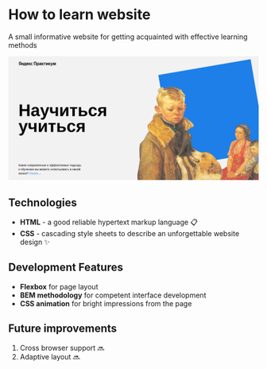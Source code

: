 # How to learn website
A small informative website for getting acquainted with effective learning methods

![Project presentation](./images/project-presentation.png)

## Technologies
- **HTML** - a good reliable hypertext markup language 📋
- **CSS** - cascading style sheets to describe an unforgettable website design ✨

## Development Features
- **Flexbox** for page layout
- **BEM methodology** for competent interface development
- **CSS animation** for bright impressions from the page

## Future improvements
1. Cross browser support 🔜
2. Adaptive layout 🔜
